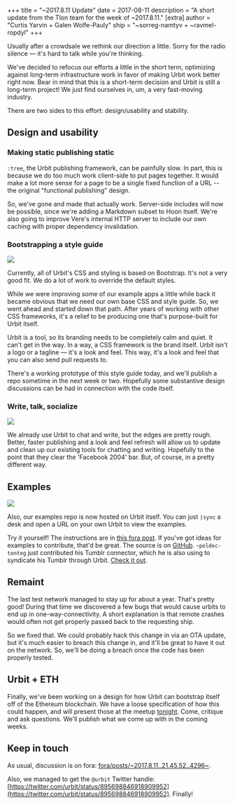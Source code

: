 +++
title = "~2017.8.11 Update"
date = 2017-08-11
description = "A short update from the Tlon team for the week of ~2017.8.11."
[extra]
author = "Curtis Yarvin + Galen Wolfe-Pauly"
ship = "~sorreg-namtyv + ~ravmel-ropdyl"
+++

Usually after a crowdsale we rethink our direction a little.  Sorry for the
radio silence — it's hard to talk while you're thinking.

We've decided to refocus our efforts a little in the short term, optimizing
against long-term infrastructure work in favor of making Urbit work better
right now.  Bear in mind that this is a short-term decision and Urbit is still
a long-term project!  We just find ourselves in, um, a very fast-moving
industry.

There are two sides to this effort: design/usability and stability.


## Design and usability


### Making static publishing static

`:tree`, the Urbit publishing framework, can be painfully slow.  In part, this
is because we do too much work client-side to put pages together.  It would make
a lot more sense for a page to be a single fixed function of a URL -- the
original "functional publishing" design.

So, we've gone and made that actually work.  Server-side includes will now be
possible, since we're adding a Markdown subset to Hoon itself.  We're also going
to improve Vere's internal HTTP server to include our own caching with proper
dependency invalidation.

### Bootstrapping a style guide

![](https://storage.googleapis.com/media.urbit.org/site/type-2-up.png)

Currently, all of Urbit's CSS and styling is based on Bootstrap.  It's not a
very good fit.  We do a lot of work to override the default styles.

While we were improving some of our example apps a little while back it became
obvious that we need our own base CSS and style guide.  So, we went ahead and
started down that path.  After years of working with other CSS frameworks, it's
a relief to be producing one that's purpose-built for Urbit itself.

Urbit is a tool, so its branding needs to be completely calm and quiet.  It
can't get in the way.  In a way, a CSS framework is the brand itself.  Urbit
isn't a logo or a tagline — it's a look and feel.  This way, it's a look and
feel that you can also send pull requests to.

There's a working prototype of this style guide today, and we'll publish a repo
sometime in the next week or two.  Hopefully some substantive design discussions
can be had in connection with the code itself.

### Write, talk, socialize

![](https://storage.googleapis.com/media.urbit.org/site/app-2-up.png)

We already use Urbit to chat and write, but the edges are pretty rough.  Better,
faster publishing and a look and feel refresh will allow us to update and clean
up our existing tools for chatting and writing.  Hopefully to the point that
they clear the 'Facebook 2004' bar.  But, of course, in a pretty different way.

## Examples

![](https://storage.googleapis.com/media.urbit.org/site/examples-screen.png)

Also, our examples repo is now hosted on Urbit itself.  You can just `|sync` a
desk and open a URL on your own Urbit to view the examples.

Try it yourself!  The instructions are in
[this fora post](https://urbit.org/fora/posts/~2017.8.3..20.53.26..c361~/).
If you've got ideas for examples to contribute, that'd be great.
The source is on [GitHub](https://github.com/urbit/examples).
`~poldec-tonteg` just contributed his Tumblr connector, which he is also using
to syndicate his Tumblr through Urbit.
[Check it out](http://poldec-tonteg.urbit.org/portal.html).

## Remaint

The last test network managed to stay up for about a year.  That's pretty good!
During that time we discovered a few bugs that would cause urbits to end up in
one-way-connectivity.  A short explanation is that remote crashes would often
not get properly passed back to the requesting ship.

So we fixed that.  We could probably hack this change in via an OTA update, but
it's much easier to breach this change in, and it'll be great to have it out on
the network.  So, we'll be doing a breach once the code has been properly
tested.

## Urbit + ETH

Finally, we've been working on a design for how Urbit can bootstrap itself off
of the Ethereum blockchain.  We have a loose specification of how this could
happen, and will present those at the meetup
[tonight](https://www.meetup.com/urbit-sf/events/242295411/).  Come, critique
and ask questions.  We'll publish what we come up with in the coming weeks.

## Keep in touch

As usual, discussion is on fora:
[fora/posts/~2017.8.11..21.45.52..4296~](https://urbit.org/fora/posts/~2017.8.11..21.45.52..4296~).

Also, we managed to get the `@urbit` Twitter handle:
[https://twitter.com/urbit/status/895698846918909952](https://twitter.com/urbit/status/895698846918909952).
Finally!

